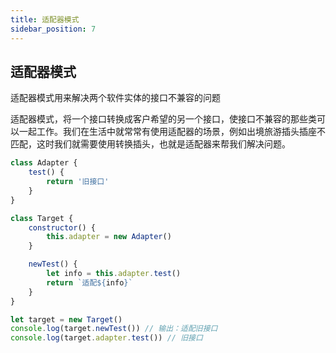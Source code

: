 ```yaml
---
title: 适配器模式
sidebar_position: 7
---
```


## 适配器模式
适配器模式用来解决两个软件实体的接口不兼容的问题

适配器模式，将一个接口转换成客户希望的另一个接口，使接口不兼容的那些类可以一起工作。我们在生活中就常常有使用适配器的场景，例如出境旅游插头插座不匹配，这时我们就需要使用转换插头，也就是适配器来帮我们解决问题。

```js
class Adapter {
    test() {
        return '旧接口'
    }
}

class Target {
    constructor() {
        this.adapter = new Adapter()
    }

    newTest() {
        let info = this.adapter.test() 
        return `适配${info}`
    }
}

let target = new Target() 
console.log(target.newTest()) // 输出：适配旧接口
console.log(target.adapter.test()) // 旧接口
```

